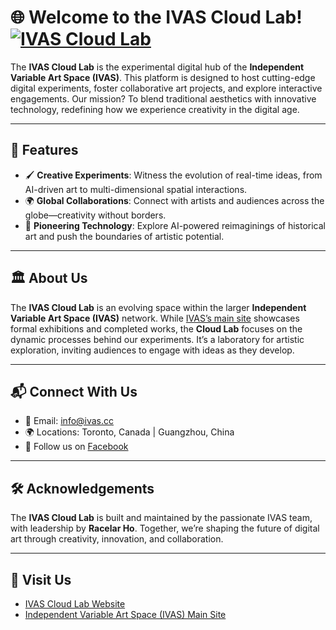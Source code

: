 # 🌐 Welcome to the IVAS Cloud Lab! [![IVAS Cloud Lab](https://img.shields.io/badge/IVAS-Lab-blueviolet)](https://ivas.cloud/)

The **IVAS Cloud Lab** is the experimental digital hub of the **Independent Variable Art Space (IVAS)**. This platform is designed to host cutting-edge digital experiments, foster collaborative art projects, and explore interactive engagements. Our mission? To blend traditional aesthetics with innovative technology, redefining how we experience creativity in the digital age.

---

## 🚀 Features
- 🖌️ **Creative Experiments**: Witness the evolution of real-time ideas, from AI-driven art to multi-dimensional spatial interactions.
- 🌍 **Global Collaborations**: Connect with artists and audiences across the globe—creativity without borders.
- 🤖 **Pioneering Technology**: Explore AI-powered reimaginings of historical art and push the boundaries of artistic potential.

---

## 🏛 About Us
The **IVAS Cloud Lab** is an evolving space within the larger **Independent Variable Art Space (IVAS)** network. While [IVAS’s main site](https://www.ivas.cc/) showcases formal exhibitions and completed works, the **Cloud Lab** focuses on the dynamic processes behind our experiments. It’s a laboratory for artistic exploration, inviting audiences to engage with ideas as they develop.

---

## 📬 Connect With Us
- 📧 Email: [info@ivas.cc](mailto:info@ivas.cc)
- 🌍 Locations: Toronto, Canada | Guangzhou, China
- 💬 Follow us on [Facebook](https://www.facebook.com/ivartspaceo/)

---

## 🛠 Acknowledgements
The **IVAS Cloud Lab** is built and maintained by the passionate IVAS team, with leadership by **Racelar Ho**. Together, we’re shaping the future of digital art through creativity, innovation, and collaboration.

---

## 🔗 Visit Us
- [IVAS Cloud Lab Website](https://ivas.cloud/)
- [Independent Variable Art Space (IVAS) Main Site](https://www.ivas.cc/)
